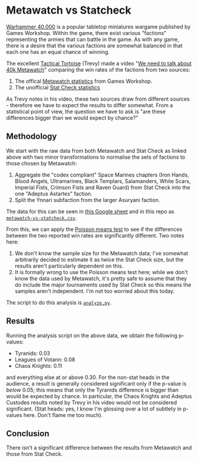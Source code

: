 # Metawatch vs Statcheck

[Warhammer 40,000](https://en.wikipedia.org/wiki/Warhammer_40,000) is a popular tabletop miniatures wargame published by Games Workshop. Within the game, there exist various "factions" representing the armies that can battle in the game. As with any game, there is a desire that the various factions are somewhat balanced in that each one has an equal chance of winning.

The excellent [Tactical Tortoise](https://www.youtube.com/@TacticalTortoise) (Trevy) made a video "[We need to talk about 40k Metawatch](https://www.youtube.com/watch?v=f4NsNqFjcDU)" comparing the win rates of the factions from two sources:

1. The offical [Metawatch statistics](https://www.warhammer-community.com/2023/02/16/warhammer-40000-metawatch-the-arks-of-omen-launch-the-latest-competitive-season/) from Games Workshop.
2. The unofficial [Stat Check statistics](https://www.stat-check.com/the-meta)

As Trevy notes in his video, these two sources draw from different sources - therefore we have to expect the results to differ somewhat. From a statistical point of view, the question we have to ask is "are these differences bigger than we would expect by chance?"

## Methodology

We start with the raw data from both Metawatch and Stat Check as linked above with two minor transformations to normalise the sets of factions to those chosen by Metawatch:

1. Aggregate the "codex compliant" Space Marines chapters (Iron Hands, Blood Angels, Ultramarines, Black Templars, Salamanders, White Scars, Imperial Fists, Crimson Fists and Raven Guard) from Stat Check into the one "Adeptus Astartes" faction.
2. Split the Ynnari subfaction from the larger Asuryani faction.

The data for this can be seen in [this Google sheet](https://docs.google.com/spreadsheets/d/1bYYOs1kir5o5B0znOQfikyMEZ_sqfxxJwXMHQMrrXjk/edit?usp=sharing) and in this repo as [`metawatch-vs-statcheck.csv`](metawatch-vs-statcheck.csv).

From this, we can apply the [Poisson means test](https://docs.scipy.org/doc/scipy/reference/generated/scipy.stats.poisson_means_test.html) to see if the differences between the two reported win rates are significantly different. Two notes here:

1. We don't know the sample size for the Metawatch data; I've somewhat arbitrarily decided to estimate it as twice the Stat Check size, but the results aren't particularly dependent on this.
2. It is formally wrong to use the Poisson means test here; while we don't know the data used by Metawatch, it's pretty safe to assume that they do include the major tournaments used by Stat Check so this means the samples aren't independent. I'm not too worried about this today.

The script to do this analysis is [`analyze.py`](analyze.py).

## Results

Running the analysis script on the above data, we obtain the following p-values:

* Tyranids: 0.03
* Leagues of Votann: 0.08
* Chaos Knights: 0.11

and everything else at or above 0.30. For the non-stat heads in the audience, a result is generally considered significant only if the p-value is _below_ 0.05; this means that only the Tyranids difference is bigger than would be expected by chance. In particular, the Chaos Knights and Adeptus Custodes results noted by Trevy in his video would not be considered significant. (Stat heads: yes, I know I'm glossing over a lot of subtlety in p-values here. Don't flame me too much).

## Conclusion

There isn't a significant difference between the results from Metawatch and those from Stat Check.
